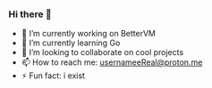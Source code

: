 ### Hi there 👋

- 🔭 I’m currently working on BetterVM
- 🌱 I’m currently learning Go
- 👯 I’m looking to collaborate on cool projects
- 📫 How to reach me: usernameeReal@proton.me
- ⚡ Fun fact: i exist
<!--
**usernameeReal/usernameeReal** is a ✨ _special_ ✨ repository because its `README.md` (this file) appears on your GitHub profile.

Here are some ideas to get you started:

- 🔭 I’m currently working on ...
- 🌱 I’m currently learning ...
- 👯 I’m looking to collaborate on ...
- 🤔 I’m looking for help with ...
- 💬 Ask me about ...
- 📫 How to reach me: ...
- 😄 Pronouns: ...
- ⚡ Fun fact: ...
-->

